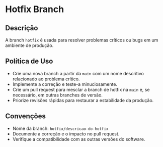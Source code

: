 # Hotfix Branch

## Descrição

A branch `hotfix` é usada para resolver problemas críticos ou bugs em um ambiente de produção.

## Política de Uso

- Crie uma nova branch a partir da `main` com um nome descritivo relacionado ao problema crítico.
- Implemente a correção e teste-a minuciosamente.
- Crie um pull request para mesclar a branch de hotfix na `main` e, se necessário, em outras branches de versão.
- Priorize revisões rápidas para restaurar a estabilidade da produção.

## Convenções

- Nome da branch: `hotfix/descricao-do-hotfix`
- Documente a correção e o impacto no pull request.
- Verifique a compatibilidade com as outras versões do software.
